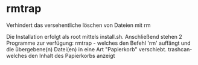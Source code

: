 # rmtrap

Verhindert das versehentliche löschen von Dateien mit rm

Die Installation erfolgt als root mittels install.sh.
Anschließend stehen 2 Programme zur verfügung:
rmtrap  - welches den Befehl 'rm' auffängt und die übergebene(n) Datei(en) in eine Art "Papierkorb" verschiebt.
trashcan- welches den Inhalt des Papierkorbs anzeigt
